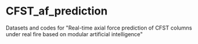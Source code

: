 # CFST_af_prediction
Datasets and codes for "Real-time axial force prediction of CFST columns under real fire based on modular artificial intelligence"
